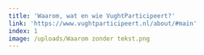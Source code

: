 ```yaml
---
title: 'Waarom, wat en wie VughtParticipeert?'
link: 'https://www.vughtparticipeert.nl/about/#main'
index: 1
image: /uploads/Waarom zonder tekst.png
---
```



